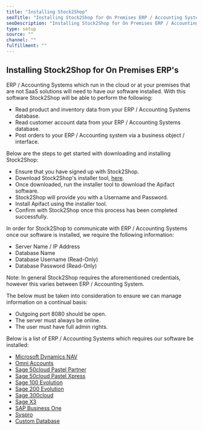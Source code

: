 ```yaml
---
title: "Installing Stock2Shop"
seoTitle: "Installing Stock2Shop for On Premises ERP / Accounting Systems"
seoDescription: "Installing Stock2Shop for On Premises ERP / Accounting Systems"
type: setup
source: ""
channel: ""
fulfillment: ""
---
```


## Installing Stock2Shop for On Premises ERP's
ERP / Accounting Systems which run in the cloud or at your premises that are not SaaS solutions will need to have our software installed.
With this software Stock2Shop will be able to perform the following:

- Read product and inventory data from your ERP / Accounting Systems database.
- Read customer account data from your ERP / Accounting Systems database.
- Post orders to your ERP / Accounting system via a business object / interface.

Below are the steps to get started with downloading and installing Stock2Shop:

- Ensure that you have signed up with Stock2Shop.
- Download Stock2Shop's installer tool, [here](https://apifact.com "Stock2Shop Apifact installer download link").
- Once downloaded, run the installer tool to download the Apifact software.
- Stock2Shop will provide you with a Username and Password.
- Install Apifact using the installer tool.
- Confirm with Stock2Shop once this process has been completed successfully.

In order for Stock2Shop to communicate with ERP / Accounting Systems once our software is installed, we require the following information:

- Server Name / IP Address
- Database Name
- Database Username (Read-Only)
- Database Password (Read-Only)

Note: In general Stock2Shop requires the aforementioned credentials, however this varies between ERP / Accounting System.

The below must be taken into consideration to ensure we can manage information on a continual basis:

- Outgoing port 8080 should be open.
- The server must always be online.
- The user must have full admin rights.

Below is a list of ERP / Accounting Systems which requires our software be installed:

- [Microsoft Dynamics NAV](/help/setup/microsoft-dynamics-nav/ "Microsoft Dynamics NAV Setup and Configuration")
- [Omni Accounts](/help/setup/omni-accounts/ "Omni Accounts Setup and Configuration")
- [Sage 50cloud Pastel Partner](/help/setup/sage-50cloud-pastel-partner/ "Sage 50cloud Pastel Partner Setup and Configuration")
- [Sage 50cloud Pastel Xpress](/help/setup/sage-50cloud-pastel-xpress/ "Sage 50cloud Pastel Xpress Setup and Configuration")
- [Sage 100 Evolution](/help/setup/sage-100-evolution/ "Sage 100 Evolution Setup and Configuration")
- [Sage 200 Evolution](/help/setup/sage-200-evolution/ "Sage 200 Evolution Setup and Configuration")
- [Sage 300cloud](/help/setup/sage-300cloud/ "Sage 300cloud Setup and Configuration")
- [Sage X3](/help/setup/sage-x3/ "Sage X3 Setup and Configuration")
- [SAP Business One](/help/setup/sap-business-one/ "SAP Business One Setup and Configuration")
- [Syspro](/help/setup/syspro/ "Syspro Setup and Configuration")
- [Custom Database](/help/setup/custom-database/ "Custom Database Setup and Configuration")


